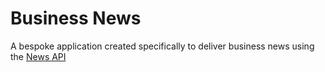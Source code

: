 # Business News

A bespoke application created specifically to deliver business news using the [News API](newsapi.org)